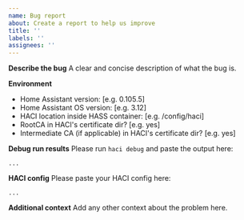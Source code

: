 ```yaml
---
name: Bug report
about: Create a report to help us improve
title: ''
labels: ''
assignees: ''
---
```


**Describe the bug**
A clear and concise description of what the bug is.

**Environment**
 - Home Assistant version: [e.g. 0.105.5]
 - Home Assistant OS version: [e.g. 3.12]
 - HACI location inside HASS container: [e.g. /config/haci]
 - RootCA in HACI's certificate dir? [e.g. yes]
 - Intermediate CA (if applicable) in HACI's certificate dir? [e.g. yes]

**Debug run results**
Please run `haci debug` and paste the output here:
```
...
```

**HACI config**
Please paste your HACI config here:
```
...
```

**Additional context**
Add any other context about the problem here.
